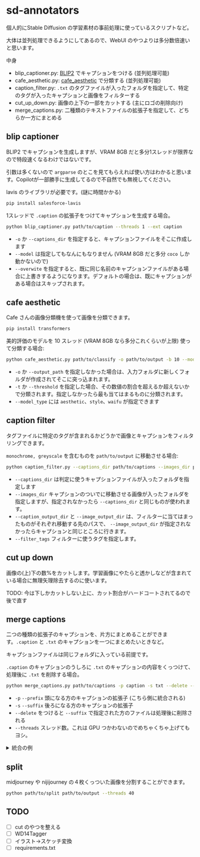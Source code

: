 # sd-annotators

個人的にStable Diffusion の学習素材の事前処理に使っているスクリプトなど。

大体は並列処理できるようにしてあるので、WebUI のやつよりは多分数倍速いと思います。

中身

- blip_captioner.py: [BLIP2](https://github.com/salesforce/LAVIS/tree/main/projects/blip2) でキャプションをつける (並列処理可能)
- cafe_aesthetic.py: [cafe_aesthetic](https://huggingface.co/spaces/cafeai/cafe_aesthetic_demo) で分類する (並列処理可能)
- caption_filter.py: `.txt` のタグファイルが入ったフォルダを指定して、特定のタグが入ったキャプションと画像をフィルターする
- cut_up_down.py: 画像の上下の一部をカットする (主にロゴの削除向け)
- merge_captions.py: 二種類のテキストファイルの拡張子を指定して、どちらか一方にまとめる

## blip captioner

BLIP2 でキャプションを生成しますが、VRAM 8GB だと多分1スレッドが限界なので特段速くなるわけではないです。

引数は多くないので `argparse` のとこを見てもらえれば使い方はわかると思います。Copilotが一部勝手に生成してるので不自然でも無視してください。

lavis のライブラリが必要です。(謎に時間かかる)

```bash
pip install salesforce-lavis
```

1スレッドで `.caption` の拡張子をつけてキャプションを生成する場合。

```bash
python blip_captioner.py path/to/caption --threads 1 --ext caption 
```

- `-o` か `--captions_dir` を指定すると、キャプションファイルをそこに作成します
- `--model` は指定してもなんにもなりません (VRAM 8GB だと多分 `coco` しか動かないので)
- `--overwite` を指定すると、既に同じ名前のキャプションファイルがある場合に上書きするようになります。デフォルトの場合は、既にキャプションがある場合はスキップされます。

## cafe aesthetic

Cafe さんの画像分類機を使って画像を分類できます。

```bash
pip install transformers
```

美的評価のモデルを 10 スレッド (VRAM 8GB なら多分これくらいが上限) 使って分類する場合:

```bash
python cafe_aesthetic.py path/to/classify -o path/to/output -b 10 --model_type aesthetic
```

- `-o` か `--output_path` を指定しなかった場合は、入力フォルダに新しくフォルダが作成されてそこに突っ込まれます。
- `-t` か `--threshold` を指定した場合、その数値の割合を超えるか超えないかで分類されます。指定しなかったら最も当てはまるものに分類されます。
- `--model_type` には `aesthetic`、`style`、`waifu` が指定できます

## caption filter

タグファイルに特定のタグが含まれるかどうかで画像とキャプションをフィルタリングできます。

`monochrome, greyscale` を含むものを `path/to/output` に移動させる場合:

```bash
python caption_filter.py --captions_dir path/to/captions --images_dir path/to/images --caption_output_dir path/to/output --filter_tags "monochrome" "greyscale"
```

- `--captions_dir` は判定に使うキャプションファイルが入ったフォルダを指定します
- `--images_dir` キャプションのついでに移動させる画像が入ったフォルダを指定しますが、指定されなかったら `--captions_dir` と同じものが使われます。
- `--caption_output_dir` と `--image_output_dir` は、フィルターに当てはまったものがそれぞれ移動する先のパスで、 `--image_output_dir` が指定されなかったらキャプションと同じところに行きます。
- `--filter_tags` フィルターに使うタグを指定します。

## cut up down

画像の(上)下の数%をカットします。学習画像にやたらと透かしなどが含まれている場合に無理矢理除去するのに使います。

TODO: 今は下しかカットしない上に、カット割合がハードコートされてるので後で直す

## merge captions

二つの種類の拡張子のキャプションを、片方にまとめることができます。`.caption` と `.txt` のキャプションを一つにまとめたいときなど。

キャプションファイルは同じフォルダに入っている前提です。

`.caption` のキャプションのうしろに `.txt` のキャプションの内容をくっつけて、処理後に `.txt` を削除する場合。  

```bash
python merge_captions.py path/to/captions -p caption -s txt --delete --threads 200
```
- `-p` `--prefix` 頭になる方のキャプションの拡張子 (こちら側に統合される)
- `-s` `--suffix` 後ろになる方のキャプションの拡張子 
- `--delete` をつけると `--suffix` で指定された方のファイルは処理後に削除される
- `--threads` スレッド数。これは GPU つかわないのでめちゃくちゃ上げてもヨシ。

<details>
<summary>統合の例</summary>

`-p` に BLIP2 のキャプションの `.caption` ファイル、 `-s` に Tagger のタグの `.txt` を指定して上のコマンドを実行した場合は、

`.caption` のキャプションファイルは

```
an anime illustration of a girl, 1girl, black hair, short hair....
```

みたいな感じになり、`.txt` ファイルは削除される。

</details>

## split

midjourney や nijijourney の４枚くっついた画像を分割することができます。

```bash
python path/to/split path/to/output --threads 40
```

## TODO

- [ ] cut のやつを整える
- [ ] WD14Tagger
- [ ] イラスト→スケッチ変換
- [ ] requirements.txt
